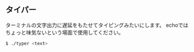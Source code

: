 ## タイパー

ターミナルの文字出力に遅延をもたせてタイピングみたいにします。
echoではちょっと味気ないという場面で使用してください。

```bash
$ ./typer <text>
```

